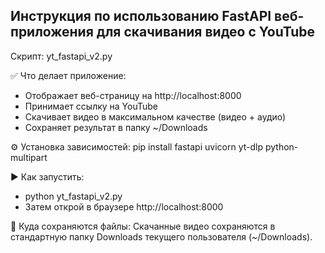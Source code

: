 ## Инструкция по использованию FastAPI веб-приложения для скачивания видео с YouTube

Скрипт: yt_fastapi_v2.py

✅ Что делает приложение:
- Отображает веб-страницу на http://localhost:8000
- Принимает ссылку на YouTube
- Скачивает видео в максимальном качестве (видео + аудио)
- Сохраняет результат в папку ~/Downloads

⚙️ Установка зависимостей:
pip install fastapi uvicorn yt-dlp python-multipart

▶️ Как запустить:
- python yt_fastapi_v2.py
- Затем открой в браузере http://localhost:8000

📂 Куда сохраняются файлы:
Скачанные видео сохраняются в стандартную папку Downloads текущего пользователя (~/Downloads).